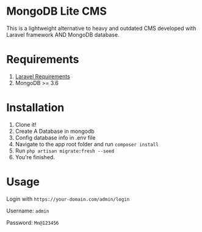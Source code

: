 # MongoDB Lite CMS

This is a lightweight alternative to heavy and outdated CMS developed with Laravel framework AND MongoDB database.

# Requirements
1. [Laravel Requirements](https://laravel.com/docs/7.x) 
2. MongoDB >= 3.6

# Installation
1. Clone it!
2. Create A Database in mongodb
3. Config database info in .env file
2. Navigate to the app root folder and run ```composer install```
3. Run ```php artisan migrate:fresh --seed```
5. You're finished.

# Usage
Login with ```https://your-domain.com/admin/login```

Username: ```admin```

Password: ```Mn@123456``` 
